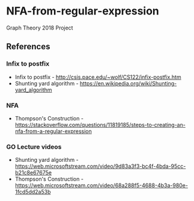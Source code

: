 # NFA-from-regular-expression
Graph Theory 2018 Project

## References
### Infix to postfix
* Infix to postfix - http://csis.pace.edu/~wolf/CS122/infix-postfix.htm
* Shunting yard algorithm - https://en.wikipedia.org/wiki/Shunting-yard_algorithm
### NFA
* Thompson's Construction - https://stackoverflow.com/questions/11819185/steps-to-creating-an-nfa-from-a-regular-expression
### GO Lecture videos
* Shunting yard algorithm - https://web.microsoftstream.com/video/9d83a3f3-bc4f-4bda-95cc-b21c8e67675e
* Thompson's Construction - https://web.microsoftstream.com/video/68a288f5-4688-4b3a-980e-1fcd5dd2a53b
